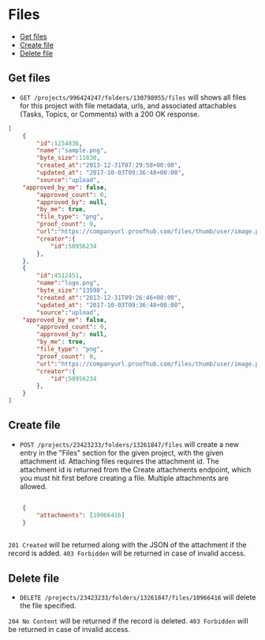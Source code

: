 Files
====================

* [Get files](#get-files)
* [Create file](#create-file)
* [Delete file](#delete-file)

Get files
----------------

* `GET /projects/996424247/folders/130798955/files` will shows all files for this project with file metadata, urls, and associated attachables (Tasks, Topics, or Comments) with a 200 OK response.

```json
[
    {
        "id":1254836,
        "name":"sample.png",
        "byte_size":11830,
        "created_at":"2013-12-31T07:29:58+00:00",
        "updated_at": "2017-10-03T09:36:48+00:00",
        "source":"upload",
	"approved_by_me": false,
        "approved_count": 0,
        "approved_by": null,
        "by_me": true,
        "file_type": "png",
        "proof_count": 0,
        "url":"https://companyurl.proofhub.com/files/thumb/user/image.png",
        "creator":{
            "id":58956234
        },
    },
    {
        "id":4512451,
        "name":"logo.png",
        "byte_size":"13598",
        "created_at":"2013-12-31T09:26:46+00:00",
        "updated_at": "2017-10-03T09:36:48+00:00",
        "source":"upload",
	"approved_by_me": false,
        "approved_count": 0,
        "approved_by": null,
        "by_me": true,
        "file_type": "png",
        "proof_count": 0,
        "url":"https://companyurl.proofhub.com/files/thumb/user/image.png",
        "creator":{
            "id":58956234
        },
    }
]
```

Create file
----------------

* `POST /projects/23423233/folders/13261847/files` will create a new entry in the "Files" section for the given project, with the given attachment id. Attaching files requires the attachment id. The attachment id is returned from the Create attachments endpoint, which you must hit first before creating a file. Multiple attachments are allowed.

```json

    {
        "attachments": [10966416]
    }
	

```

`201 Created` will be returned along with the JSON of the attachment if the record is added. `403 Forbidden` will be returned in case of invalid access.

Delete file
----------------

* `DELETE /projects/23423233/folders/13261847/files/10966416` will delete the file specified.

`204 No Content` will be returned if the record is deleted. `403 Forbidden` will be returned in case of invalid access.
